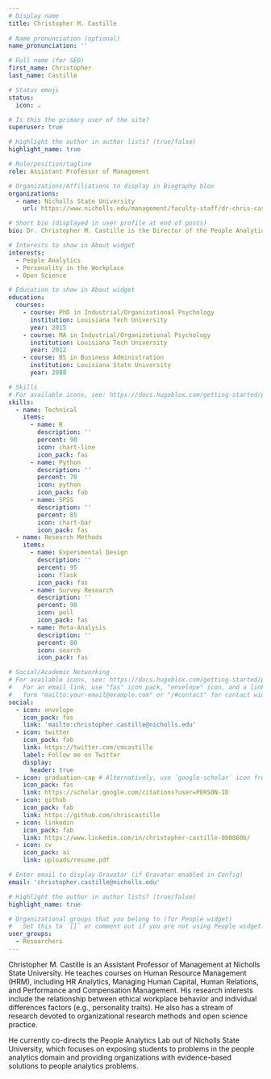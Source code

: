 ```yaml
---
# Display name
title: Christopher M. Castille
 
# Name pronunciation (optional)
name_pronunciation: '' 

# Full name (for SEO)
first_name: Christopher
last_name: Castille

# Status emoji
status:
  icon: ☕️

# Is this the primary user of the site?
superuser: true

# Highlight the author in author lists? (true/false)
highlight_name: true

# Role/position/tagline
role: Assistant Professor of Management

# Organizations/Affiliations to display in Biography blox
organizations:
  - name: Nicholls State University
    url: https://www.nicholls.edu/management/faculty-staff/dr-chris-castille/

# Short bio (displayed in user profile at end of posts)
bio: Dr. Christopher M. Castille is the Director of the People Analytics Lab of the Bayou and the Gerald Gaston Endowed Associate Professor of Management at Nicholls State University. His research and teaching focus on organizational behavior, workplace analytics, and human resource management, with a particular interest in how organizational practices impact employee performance and effectiveness. At Nicholls, Dr. Castille teaches MNGT 370 (Human Relations and Interpersonal Skills), MNGT 425 (HR Analytics), MNGT 475 (Performance and Compensation Management), and MNGT 502 (Managing Human Capital) to undergraduate, MBA, and Executive MBA students. He is dedicated to integrating evidence-based management and analytics into both his research and classroom, mentoring students interested in organizational research and people analytics.

# Interests to show in About widget
interests:
  - People Analytics
  - Personality in the Workplace
  - Open Science

# Education to show in About widget
education:
  courses:
    - course: PhD in Industrial/Organizational Psychology
      institution: Louisiana Tech University
      year: 2015
    - course: MA in Industrial/Organizational Psychology
      institution: Louisiana Tech University
      year: 2012
    - course: BS in Business Administration
      institution: Louisiana State University
      year: 2008

# Skills
# For available icons, see: https://docs.hugoblox.com/getting-started/page-builder/#icons
skills:
  - name: Technical
    items:
      - name: R
        description: ''
        percent: 90
        icon: chart-line
        icon_pack: fas
      - name: Python
        description: ''
        percent: 70
        icon: python
        icon_pack: fab
      - name: SPSS
        description: ''
        percent: 85
        icon: chart-bar
        icon_pack: fas
  - name: Research Methods
    items:
      - name: Experimental Design
        description: ''
        percent: 95
        icon: flask
        icon_pack: fas
      - name: Survey Research
        description: ''
        percent: 90
        icon: poll
        icon_pack: fas
      - name: Meta-Analysis
        description: ''
        percent: 80
        icon: search
        icon_pack: fas

# Social/Academic Networking
# For available icons, see: https://docs.hugoblox.com/getting-started/page-builder/#icons
#   For an email link, use "fas" icon pack, "envelope" icon, and a link in the
#   form "mailto:your-email@example.com" or "/#contact" for contact widget.
social:
  - icon: envelope
    icon_pack: fas
    link: 'mailto:christopher.castille@nicholls.edu'
  - icon: twitter
    icon_pack: fab
    link: https://twitter.com/cmcastille
    label: Follow me on Twitter
    display:
      header: true
  - icon: graduation-cap # Alternatively, use `google-scholar` icon from `ai` icon pack
    icon_pack: fas
    link: https://scholar.google.com/citations?user=PERSON-ID
  - icon: github
    icon_pack: fab
    link: https://github.com/chriscastille
  - icon: linkedin
    icon_pack: fab
    link: https://www.linkedin.com/in/christopher-castille-0b0860b/
  - icon: cv
    icon_pack: ai
    link: uploads/resume.pdf

# Enter email to display Gravatar (if Gravatar enabled in Config)
email: 'christopher.castille@nicholls.edu'

# Highlight the author in author lists? (true/false)
highlight_name: true

# Organizational groups that you belong to (for People widget)
#   Set this to `[]` or comment out if you are not using People widget.
user_groups:
  - Researchers
---
```


Christopher M. Castille is an Assistant Professor of Management at Nicholls State University. He teaches courses on Human Resource Management (HRM), including HR Analytics, Managing Human Capital, Human Relations, and Performance and Compensation Management. His research interests include the relationship between ethical workplace behavior and individual differences factors (e.g., personality traits). He also has a stream of research devoted to organizational research methods and open science practice.

He currently co-directs the People Analytics Lab out of Nicholls State University, which focuses on exposing students to problems in the people analytics domain and providing organizations with evidence-based solutions to people analytics problems. 
